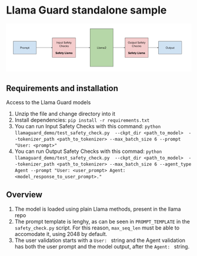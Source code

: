 # Llama Guard standalone sample

![Safety Checks](./llamaguard_demo/imgs/Safety_Checks.png)

## Requirements and installation
Access to the Llama Guard models

1. Unzip the file and change directory into it 
2. Install dependencies: `pip install -r requirements.txt`
3. You can run Input Safety Checks with this command: 
`python llamaguard_demo/test_safety_check.py  --ckpt_dir <path_to_model>  --tokenizer_path <path_to_tokenizer> --max_batch_size 6 --prompt "User: <prompt>"`
4. You can run Output Safety Checks with this commad: 
`python llamaguard_demo/test_safety_check.py  --ckpt_dir <path_to_model>  --tokenizer_path <path_to_tokenizer> --max_batch_size 6 --agent_type Agent --prompt "User: <user_prompt> Agent: <model_response_to_user_prompt>."`

## Overview

1. The model is loaded using plain Llama methods, present in the llama repo
2. The prompt template is lenghy, as can be seen in `PROMPT_TEMPLATE` in the `safety_check.py` script. For this reason, `max_seq_len` must be able to accomodate it, using 2048 by default.
3. The user validation starts with a `User: ` string and the Agent validation has both the user prompt and the model output, after the `Agent: ` string.
